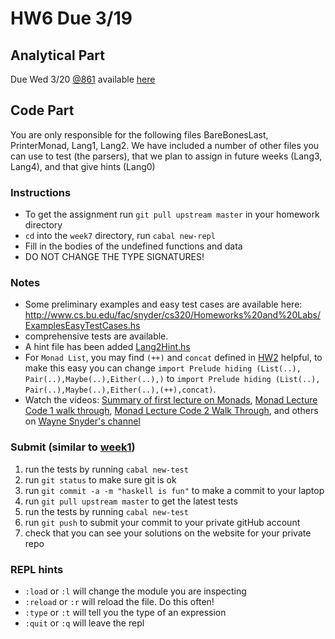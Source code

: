 # HW6 Due 3/19


## Analytical  Part
Due Wed 3/20 [@861](https://piazza.com/class/jr9fgrf7efv7j0?cid=861)
available [here](http://www.cs.bu.edu/fac/snyder/cs320/Homeworks%20and%20Labs/hw06.pdf)

## Code Part
You are only responsible for the following files
BareBonesLast, PrinterMonad, Lang1, Lang2.
We have included a number of other files you can use to test (the parsers), that we plan to assign in future weeks (Lang3, Lang4), and that give hints (Lang0)

### Instructions
* To get the assignment run ```git pull upstream master``` in your homework directory
* `cd` into the `week7` directory, run `cabal new-repl`
* Fill in the bodies of the undefined functions and data
* DO NOT CHANGE THE TYPE SIGNATURES!

### Notes
* Some preliminary examples and easy test cases are available here:  http://www.cs.bu.edu/fac/snyder/cs320/Homeworks%20and%20Labs/ExamplesEasyTestCases.hs
* comprehensive tests are available.
* A hint file has been added [Lang2Hint.hs](src/lang/Lang2Hint.hs)
* For `Monad List`, you may find `(++)` and `concat` defined in [HW2](https://github.com/BU-CS320/Spring-2019/blob/master/assignments/week3/src/Hw02.hs#L40) helpful, to make this easy you can change `import Prelude hiding (List(..), Pair(..),Maybe(..),Either(..),)` to `import Prelude hiding (List(..), Pair(..),Maybe(..),Either(..),(++),concat)`.
* Watch the videos: [Summary of first lecture on Monads](https://www.youtube.com/watch?v=i8E0G9S3ty0), [Monad Lecture Code 1 walk through](https://www.youtube.com/watch?v=YKgVebCiDDg0), [Monad Lecture Code 2 Walk Through](https://www.youtube.com/watch?v=45eQyaKUxXY), and others on [Wayne Snyder's channel](https://www.youtube.com/channel/UCfSqNB0yh99yuG4p4nzjPOA)

### Submit (similar to [week1](../week1))
1. run the tests by running ```cabal new-test``` 
1. run ```git status``` to make sure git is ok
1. run ```git commit -a -m "haskell is fun"``` to make a commit to your laptop
1. run ```git pull upstream master``` to get the latest tests
1. run the tests by running ```cabal new-test``` 
1. run ```git push``` to submit your commit to your private gitHub account
1. check that you can see your solutions on the website for your private repo

### REPL hints
* `:load` or `:l` will change the module you are inspecting
* `:reload` or `:r` will reload the file.  Do this often!
* `:type` or `:t` will tell you the type of an expression
* `:quit` or `:q` will leave the repl
